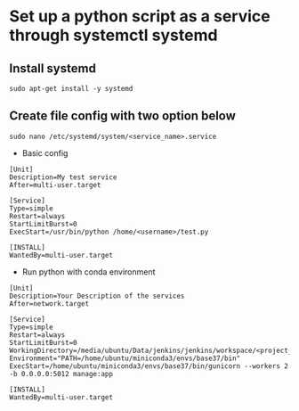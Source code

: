 # Set up a python script as a service through systemctl systemd

## Install systemd
```commandline
sudo apt-get install -y systemd
```

## Create file config with two option below
```
sudo nano /etc/systemd/system/<service_name>.service
```

* Basic config
```
[Unit]
Description=My test service
After=multi-user.target

[Service]
Type=simple
Restart=always
StartLimitBurst=0
ExecStart=/usr/bin/python /home/<username>/test.py

[INSTALL]
WantedBy=multi-user.target
```

* Run python with conda environment
```
[Unit]
Description=Your Description of the services
After=network.target

[Service]
Type=simple
Restart=always
StartLimitBurst=0
WorkingDirectory=/media/ubuntu/Data/jenkins/jenkins/workspace/<project_name>
Environment="PATH=/home/ubuntu/miniconda3/envs/base37/bin"
ExecStart=/home/ubuntu/miniconda3/envs/base37/bin/gunicorn --workers 2 -b 0.0.0.0:5012 manage:app

[INSTALL]
WantedBy=multi-user.target
```